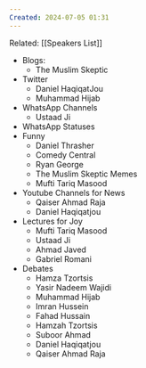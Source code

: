 ```yaml
---
Created: 2024-07-05 01:31
---
```

Related: [[Speakers List]]

- Blogs:
	- The Muslim Skeptic
- Twitter
	- Daniel HaqiqatJou
	- Muhammad Hijab
- WhatsApp Channels
	- Ustaad Ji
- WhatsApp Statuses
- Funny
	- Daniel Thrasher
	- Comedy Central
	- Ryan George
	- The Muslim Skeptic Memes
	- Mufti Tariq Masood
- Youtube Channels for News
	- Qaiser Ahmad Raja
	- Daniel Haqiqatjou
- Lectures for Joy
	- Mufti Tariq Masood
	- Ustaad Ji
	- Ahmad Javed
	- Gabriel Romani
- Debates
	- Hamza Tzortsis
	- Yasir Nadeem Wajidi
	- Muhammad Hijab
	- Imran Hussein
	- Fahad Hussain
	- Hamzah Tzortsis
	- Suboor Ahmad
	- Daniel Haqiqatjou
	- Qaiser Ahmad Raja
